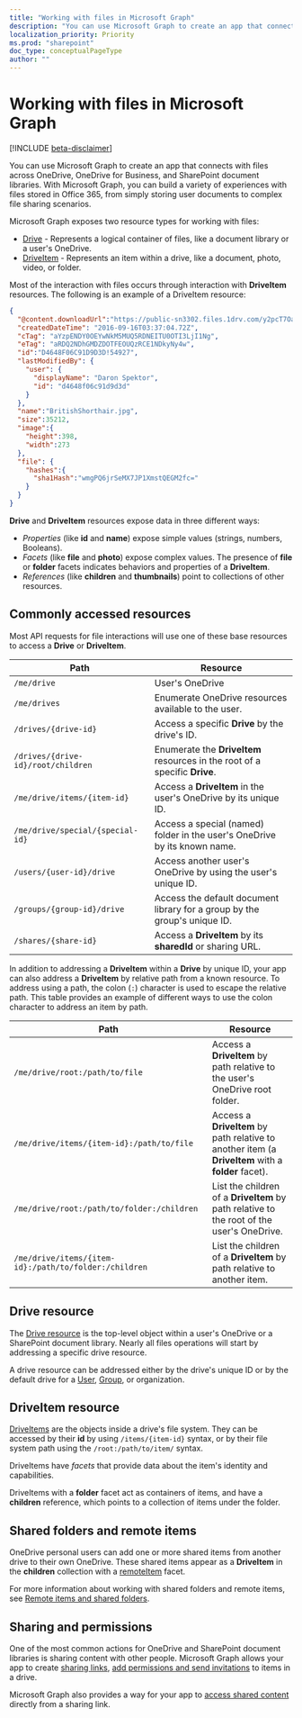 ```yaml
---
title: "Working with files in Microsoft Graph"
description: "You can use Microsoft Graph to create an app that connects with files across OneDrive, OneDrive for Business, and SharePoint document libraries. With Microsoft Graph, you can build a variety of experiences with files stored in Office 365, from simply storing user documents to complex file sharing scenarios."
localization_priority: Priority
ms.prod: "sharepoint"
doc_type: conceptualPageType
author: ""
---
```


# Working with files in Microsoft Graph

[!INCLUDE [beta-disclaimer](../../includes/beta-disclaimer.md)]

You can use Microsoft Graph to create an app that connects with files across OneDrive, OneDrive for Business, and SharePoint document libraries. With Microsoft Graph, you can build a variety of experiences with files stored in Office 365, from simply storing user documents to complex file sharing scenarios.

Microsoft Graph exposes two resource types for working with files:

* [Drive](drive.md) - Represents a logical container of files, like a document library or a user's OneDrive.
* [DriveItem](driveitem.md) - Represents an item within a drive, like a document, photo, video, or folder.

Most of the interaction with files occurs through interaction with **DriveItem** resources. The following is an example of a DriveItem resource:

```json
{
  "@content.downloadUrl":"https://public-sn3302.files.1drv.com/y2pcT7OaUEExF7EHOlpTjCE55mIUoiX7H3sx1ff6I-nP35XUTBqZlnkh9FJhWb_pf9sZ7LEpEchvDznIbQig0hWBeidpwFkOqSKCwQylisarN6T0ecAeMvantizBUzM2PA1",
  "createdDateTime": "2016-09-16T03:37:04.72Z",
  "cTag": "aYzpENDY0OEYwNkM5MUQ5RDNEITU0OTI3LjI1Ng",
  "eTag": "aRDQ2NDhGMDZDOTFEOUQzRCE1NDkyNy4w",
  "id":"D4648F06C91D9D3D!54927",
  "lastModifiedBy": {
    "user": {
      "displayName": "Daron Spektor",
      "id": "d4648f06c91d9d3d"
    }
  },
  "name":"BritishShorthair.jpg",
  "size":35212,
  "image":{
    "height":398,
    "width":273
  },
  "file": {
    "hashes":{
      "sha1Hash":"wmgPQ6jrSeMX7JP1XmstQEGM2fc="
    }
  }
}
```

**Drive** and **DriveItem** resources expose data in three different ways:

* _Properties_ (like **id** and **name**) expose simple values (strings, numbers, Booleans).
* _Facets_ (like **file** and **photo**) expose complex values. The presence of **file** or **folder** facets indicates behaviors and properties of a **DriveItem**.
* _References_ (like **children** and **thumbnails**) point to collections of other resources.

## Commonly accessed resources

Most API requests for file interactions will use one of these base resources to access a **Drive** or **DriveItem**.

| Path    | Resource    |
|---------|-------------|
| `/me/drive` | User's OneDrive |
| `/me/drives` | Enumerate OneDrive resources available to the user. |
| `/drives/{drive-id}` | Access a specific **Drive** by the drive's ID. |
| `/drives/{drive-id}/root/children` | Enumerate the **DriveItem** resources in the root of a specific **Drive**. |
| `/me/drive/items/{item-id}` | Access a **DriveItem** in the user's OneDrive by its unique ID. |
| `/me/drive/special/{special-id}` | Access a special (named) folder in the user's OneDrive by its known name. |
| `/users/{user-id}/drive` | Access another user's OneDrive by using the user's unique ID. |
| `/groups/{group-id}/drive` | Access the default document library for a group by the group's unique ID. |
| `/shares/{share-id}` | Access a **DriveItem** by its **sharedId** or sharing URL. |

In addition to addressing a **DriveItem** within a **Drive** by unique ID, your app can also address a **DriveItem** by relative path from a known resource.
To address using a path, the colon (`:`) character is used to escape the relative path.
This table provides an example of different ways to use the colon character to address an item by path.

| Path | Resource |
|---|---|
| `/me/drive/root:/path/to/file` | Access a **DriveItem** by path relative to the user's OneDrive root folder. |
| `/me/drive/items/{item-id}:/path/to/file` | Access a **DriveItem** by path relative to another item (a **DriveItem** with a **folder** facet). |
| `/me/drive/root:/path/to/folder:/children` | List the children of a **DriveItem** by path relative to the root of the user's OneDrive. |
| `/me/drive/items/{item-id}:/path/to/folder:/children` | List the children of a **DriveItem** by path relative to another item. |

## Drive resource

The [Drive resource](drive.md) is the top-level object within a user's OneDrive or a SharePoint document library.
Nearly all files operations will start by addressing a specific drive resource.

A drive resource can be addressed either by the drive's unique ID or by the default drive for a [User](user.md), [Group](group.md), or organization. 

## DriveItem resource

[DriveItems](driveitem.md) are the objects inside a drive's file system.
They can be accessed by their **id** by using `/items/{item-id}` syntax, or by their file system path using the `/root:/path/to/item/` syntax.

DriveItems have _facets_ that provide data about the item's identity and capabilities.

DriveItems with a **folder** facet act as containers of items, and have a **children** reference, which points to a collection of items under the folder.

## Shared folders and remote items

OneDrive personal users can add one or more shared items from another drive to their own OneDrive.
These shared items appear as a **DriveItem** in the **children** collection with a [remoteItem](remoteitem.md) facet.

For more information about working with shared folders and remote items, see [Remote items and shared folders](remoteitem.md).   

## Sharing and permissions

One of the most common actions for OneDrive and SharePoint document libraries is sharing content with other people.
Microsoft Graph allows your app to create [sharing links](../api/driveitem-createlink.md), [add permissions and send invitations](../api/driveitem-invite.md) to items in a drive.

Microsoft Graph also provides a way for your app to [access shared content](../api/shares-get.md) directly from a sharing link.

 
